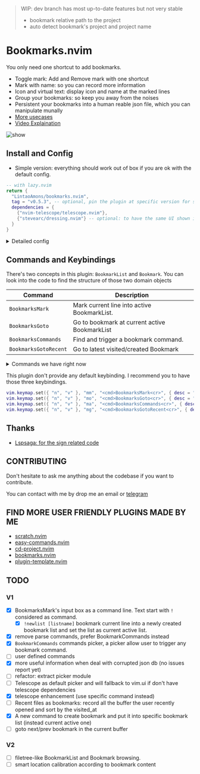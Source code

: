 > WIP: dev branch has most up-to-date features but not very stable
> - bookmark relative path to the project
> - auto detect bookmark's project and project name

# Bookmarks.nvim

You only need one shortcut to add bookmarks.

- Toggle mark: Add and Remove mark with one shortcut
- Mark with name: so you can record more information
- Icon and virtual text: display icon and name at the marked lines
- Group your bookmarks: so keep you away from the noises
- Persistent your bookmarks into a human reable json file, which you can manipulate munally
- [More usecases](./usecases.md)
- [Video Explaination](https://www.youtube.com/watch?v=M6fncKXYw_Y)

![show](https://github.com/LintaoAmons/bookmarks.nvim/assets/95092244/82ff1c66-d8ee-4e0b-a1de-b6473ec4aa33)

## Install and Config

- Simple version: everything should work out of box if you are ok with the default config.

```lua
-- with lazy.nvim
return {
  "LintaoAmons/bookmarks.nvim",
  tag = "v0.5.3", -- optional, pin the plugin at specific version for stability
  dependencies = {
    {"nvim-telescope/telescope.nvim"},
    {"stevearc/dressing.nvim"} -- optional: to have the same UI shown in the GIF
  }
}
```

<details>
<summary>Detailed config</summary>
  
Right now we have only one config options

```lua
return { "LintaoAmons/bookmarks.nvim",
  config = function ()
    require("bookmarks").setup( {
      json_db_path = vim.fs.normalize(vim.fn.stdpath("config") .. "/bookmarks.db.json"),
      signs = {
        mark = { icon = "", color = "grey" },
      },
    })
  end
}
```

</details>

## Commands and Keybindings

There's two concepts in this plugin: `BookmarkList` and `Bookmark`. You can look into the code to find the structure of those two domain objects

| Command               | Description                                   |
| --------------------- | --------------------------------------------- |
| `BookmarksMark`       | Mark current line into active BookmarkList.   |
| `BookmarksGoto`       | Go to bookmark at current active BookmarkList |
| `BookmarksCommands`   | Find and trigger a bookmark command.          |
| `BookmarksGotoRecent` | Go to latest visited/created Bookmark         |

<details>
<summary>Commands we have right now</summary>

| Command                   | Description                                                                                 |
| ------------------------- | ------------------------------------------------------------------------------------------- |
| [List] new                | create a new BookmarkList and set it to active and mark current line into this BookmarkList |
| [List] rename             | rename a BookmarkList                                                                       |
| [List] delete             | delete a bookmark list                                                                      |
| [List] set active         | set a BookmarkList as active                                                                |
| [List] Browsing all lists |                                                                                             |
| [Mark] mark to list       | bookmark current line and add it to specific bookmark list                                  |
| [Mark] rename bookmark    | rename selected bookmark                                                                    |
| [Mark] Browsing all marks |                                                                                             |
| [Mark] delete bookmark    | delete selected bookmarks                                                                   |

</details>

This plugin don't provide any default keybinding. I recommend you to have those three keybindings.

```lua
vim.keymap.set({ "n", "v" }, "mm", "<cmd>BookmarksMark<cr>", { desc = "Mark current line into active BookmarkList." })
vim.keymap.set({ "n", "v" }, "mo", "<cmd>BookmarksGoto<cr>", { desc = "Go to bookmark at current active BookmarkList" })
vim.keymap.set({ "n", "v" }, "ma", "<cmd>BookmarksCommands<cr>", { desc = "Find and trigger a bookmark command." })
vim.keymap.set({ "n", "v" }, "mg", "<cmd>BookmarksGotoRecent<cr>", { desc = "Go to latest visited/created Bookmark" })
```

## Thanks

- [Lspsaga: for the sign related code](https://github.com/nvimdev/lspsaga.nvim)

## CONTRIBUTING

Don't hesitate to ask me anything about the codebase if you want to contribute.

You can contact with me by drop me an email or [telegram](https://t.me/+ssgpiHyY9580ZWFl)

## FIND MORE USER FRIENDLY PLUGINS MADE BY ME

- [scratch.nvim](https://github.com/LintaoAmons/scratch.nvim)
- [easy-commands.nvim](https://github.com/LintaoAmons/easy-commands.nvim)
- [cd-project.nvim](https://github.com/LintaoAmons/cd-project.nvim)
- [bookmarks.nvim](https://github.com/LintaoAmons/bookmarks.nvim)
- [plugin-template.nvim](https://github.com/LintaoAmons/plugin-template.nvim)

## TODO

### V1

- [x] BookmarksMark's input box as a command line. Text start with `!` considered as command.
  - [x] `!newlist [listname]` bookmark current line into a newly created bookmark list and set the list as current active list.
- [x] remove parse commands, prefer BookmarkCommands instead
- [x] `BookmarkCommands` commands picker, a picker allow user to trigger any bookmark command.
- [ ] user defined commands
- [x] more useful information when deal with corrupted json db (no issues report yet)
- [ ] refactor: extract picker module
- [ ] Telescope as default picker and will fallback to vim.ui if don't have telescope dependencies
- [x] telescope enhancement (use specific command instead)
- [ ] Recent files as bookmarks: record all the buffer the user recently opened and sort by the visited_at
- [x] A new command to create bookmark and put it into specific bookmark list (instead current active one)
- [ ] goto next/prev bookmark in the current buffer

### V2

- [ ] filetree-like BookmarkList and Bookmark browsing.
- [ ] smart location calibration according to bookmark content

